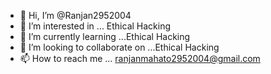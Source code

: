 - 👋 Hi, I’m @Ranjan2952004
- 👀 I’m interested in ... Ethical Hacking 
- 🌱 I’m currently learning ...Ethical Hacking
- 💞️ I’m looking to collaborate on ...Ethical Hacking
- 📫 How to reach me ... ranjanmahato2952004@gmail.com

<!---
Ranjan2952004/Ranjan2952004 is a ✨ special ✨ repository because its `README.md` (this file) appears on your GitHub profile.
You can click the Preview link to take a look at your changes.
--->
